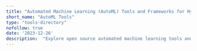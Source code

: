 ```yaml
---
title: "Automated Machine Learning (AutoML) Tools and Frameworks for Hyperparameter Tuning, Feature Engineering, and Neural Architecture Search"
short_name: "AutoML Tools"
type: "tools-directory"
nofollow: true
date: '2023-12-26'
description:  "Explore open source automated machine learning tools and frameworks for hyperparameter tuning, feature engineering, and neural architecture search."
---
```

